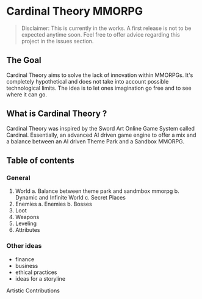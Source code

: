 # Cardinal Theory MMORPG

> Disclaimer: This is currently in the works. A first release is not to be expected anytime soon. Feel free to offer advice regarding this project in the issues section.

## The Goal

Cardinal Theory aims to solve the lack of innovation within MMORPGs. It's completely hypothetical and does not take into account possible technological limits. The idea is to let ones imagination go free and to see where it can go.

## What is Cardinal Theory ?

Cardinal Theory was inspired by the Sword Art Online Game System called Cardinal. Essentially, an advanced AI driven game engine to offer a mix and a balance between an AI driven Theme Park and a Sandbox MMORPG.

## Table of contents

### General

1. World
    a. Balance between theme park and sandmbox mmorpg
    b. Dynamic and Infinite World
    c. Secret Places
2. Enemies
    a. Enemies
    b. Bosses
3. Loot
4. Weapons
5. Leveling
6. Attributes

### Other ideas
- finance
- business
- ethical practices
- ideas for a storyline

Artistic Contributions
